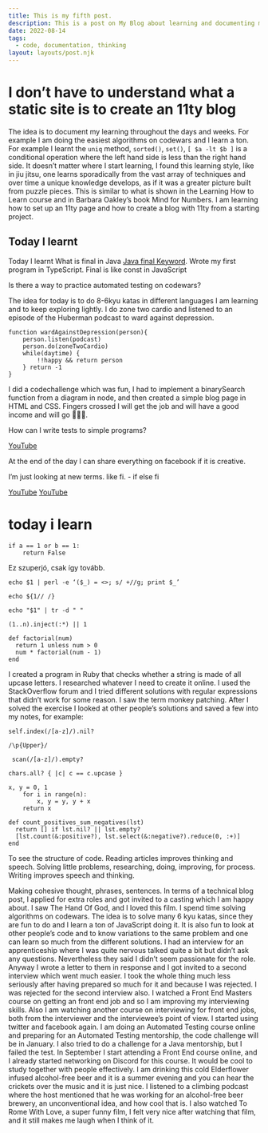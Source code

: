 ```yaml
---
title: This is my fifth post.
description: This is a post on My Blog about learning and documenting my code learning journey😉.
date: 2022-08-14
tags:
  - code, documentation, thinking
layout: layouts/post.njk
---
```

# I don’t have to understand what a static site is to create an 11ty blog
The idea is to document my learning throughout the days and weeks. For example I am doing the easiest algorithms on codewars and I learn a ton. For example I learnt the `uniq` method, `sorted()`, `set()`, `[ $a -lt $b ]` is a conditional operation where the left hand side is less than the right hand side. It doesn’t matter where I start learning, I found this learning style, like in jiu jitsu, one learns sporadically from the vast array of techniques and over time a unique knowledge develops, as if it was a greater picture built from puzzle pieces. This is similar to what is shown in the Learning How to Learn course and in Barbara Oakley’s book Mind for Numbers. I am learning how to set up an 11ty page and how to create a blog with 11ty from a starting project.

## Today I learnt

Today I learnt
What is final in Java [Java final Keyword](https://www.w3schools.com/java/ref_keyword_final.asp). Wrote my first program in TypeScript. Final is like const in JavaScript

Is there a way to practice automated testing on codewars?

The idea for today is to do 8-6kyu katas in different languages I am learning and to keep exploring lightly. I do zone two cardio and listened to an episode of the Huberman podcast to ward against depression.

```
function wardAgainstDepression(person){
	person.listen(podcast)
	person.do(zoneTwoCardio)
	while(daytime) {
		!!happy && return person
	} return -1
}
```

I did a codechallenge which was fun, I had to implement a binarySearch function from a diagram in node, and then created a simple blog page in HTML and CSS. Fingers crossed I will get the job and will have a good income and will go 🏄🏻‍♂️.

How can I write tests to simple programs?

[YouTube](https://www.youtube.com/watch?v=V5AcjXPSX4Q)

At the end of the day I can share everything on facebook if it is creative.

I’m just looking at new terms. like fi. - if else fi

[YouTube](https://www.youtube.com/watch?v=philyDq8aaw)
[YouTube](https://www.youtube.com/watch?v=E4kc0Aby2vA)

# today i learn
```
if a == 1 or b == 1:
	return False
```

Ez szuperjó, csak így tovább.

`echo $1 | perl -e ‘($_) = <>; s/ +//g; print $_’`

`echo ${1// /}`

`echo "$1" | tr -d " "`

 `(1..n).inject(:*) || 1`

```
def factorial(num)
  return 1 unless num > 0
  num * factorial(num - 1)
end
```


I created a program in Ruby that checks whether a string is made of all upcase letters. I researched whatever I need to create it online. I used the StackOverflow forum and I tried different solutions with regular expressions that didn’t work for some reason. I saw the term monkey patching. After I solved the exercise I looked at other people’s solutions and saved a few into my notes, for example:

`self.index(/[a-z]/).nil?`

`/\p{Upper}/`

` scan(/[a-z]/).empty?`

`chars.all? { |c| c == c.upcase }`


```
x, y = 0, 1
    for i in range(n):
        x, y = y, y + x
    return x
```

```
def count_positives_sum_negatives(lst)
  return [] if lst.nil? || lst.empty?
  [lst.count(&:positive?), lst.select(&:negative?).reduce(0, :+)]
end
```

To see the structure of code. Reading articles improves thinking and speech. Solving little problems, researching, doing, improving, for process. Writing improves speech and thinking.

Making cohesive thought, phrases, sentences.
In terms of a technical blog post, I applied for extra roles and got invited to a casting which I am happy about. I saw The Hand Of God, and I loved this film. I spend time solving algorithms on codewars. The idea is to solve many 6 kyu katas, since they are fun to do and I learn a ton of JavaScript doing it. It is also fun to look at other people’s code and to know variations to the same problem and one can learn so much from the different solutions. I had an interview for an apprenticeship where I was quite nervous talked quite a bit but didn’t ask any questions. Nevertheless they said I didn’t seem passionate for the role. Anyway I wrote a letter to them in response and I got invited to a second interview which went much easier. I took the whole thing much less seriously after having prepared so much for it and because I was rejected. I was rejected for the second interview also. I watched a Front End Masters course on getting an front end job and so I am improving my interviewing skills. Also I am watching another course on interviewing for front end jobs, both from the interviewer and the interviewee’s point of view. I started using twitter and facebook again. I am doing an Automated Testing course online and preparing for an Automated Testing mentorship, the code challenge will be in January. I also tried to do a challenge for a Java mentorship, but I failed the test. In September I start attending a Front End course online, and I already started networking on Discord for this course. It would be cool to study together with people effectively. I am drinking this cold Elderflower infused alcohol-free beer and it is a summer evening and you can hear the crickets over the music and it is just nice. I listened to a climbing podcast where the host mentioned that he was working for an alcohol-free beer brewery, an unconventional idea, and how cool that is. I also watched To Rome With Love, a super funny film, I felt very nice after watching that film, and it still makes me laugh when I think of it.